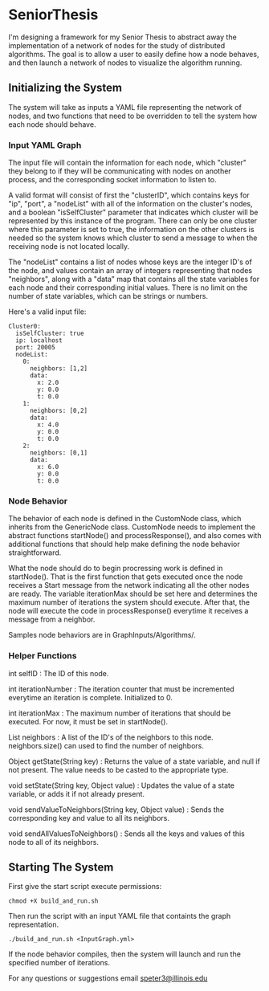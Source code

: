 # SeniorThesis

I'm designing a framework for my Senior Thesis to abstract away the implementation of a network of nodes for the study of distributed algorithms. The goal is to allow a user to easily define how a node behaves, and then launch a network of nodes to visualize the algorithm running.

## Initializing the System

The system will take as inputs a YAML file representing the network of nodes, and two functions that need to be overridden to tell the system how each node should behave.

### Input YAML Graph

The input file will contain the information for each node, which "cluster" they belong to if they will be communicating with nodes on another process, and the corresponding socket information to listen to.

A valid format will consist of first the "clusterID", which contains keys for "ip", "port", a "nodeList" with all of the information on the cluster's nodes, and a boolean "isSelfCluster" parameter that indicates which cluster will be represented by this instance of the program. There can only be one cluster where this parameter is set to true, the information on the other clusters is needed so the system knows which cluster to send a message to when the receiving node is not located locally.

The "nodeList" contains a list of nodes whose keys are the integer ID's of the node, and values contain an array of integers representing that nodes "neighbors", along with a "data" map that contains all the state variables for each node and their corresponding initial values. There is no limit on the number of state variables, which can be strings or numbers.

Here's a valid input file:

```
Cluster0:
  isSelfCluster: true
  ip: localhost
  port: 20005
  nodeList:
    0:
      neighbors: [1,2]
      data:
        x: 2.0
        y: 0.0
        t: 0.0
    1:
      neighbors: [0,2]
      data:
        x: 4.0
        y: 0.0
        t: 0.0
    2:
      neighbors: [0,1]
      data:
        x: 6.0
        y: 0.0
        t: 0.0
```

### Node Behavior

The behavior of each node is defined in the CustomNode class, which inherits from the GenericNode class. CustomNode needs to implement the abstract functions startNode() and processResponse(), and also comes with additional functions that should help make defining the node behavior straightforward.

What the node should do to begin procressing work is defined in startNode(). That is the first function that gets executed once the node receives a Start message from the network indicating all the other nodes are ready. The variable iterationMax should be set here and determines the maximum number of iterations the system should execute. After that, the node will execute the code in processResponse() everytime it receives a message from a neighbor.

Samples node behaviors are in GraphInputs/Algorithms/.

### Helper Functions

int selfID : The ID of this node.

int iterationNumber : The iteration counter that must be incremented everytime an iteration is complete. Initialized to 0.

int iterationMax : The maximum number of iterations that should be executed. For now, it must be set in startNode().

List<Integer> neighbors : A list of the ID's of the neighbors to this node. neighbors.size() can used to find the number of neighbors.

Object getState(String key) : Returns the value of a state variable, and null if not present. The value needs to be casted to the appropriate type.

void setState(String key, Object value) : Updates the value of a state variable, or adds it if not already present.

void sendValueToNeighbors(String key, Object value) : Sends the corresponding key and value to all its neighbors.

void sendAllValuesToNeighbors() : Sends all the keys and values of this node to all of its neighbors.


## Starting The System

First give the start script execute permissions:
  
    chmod +X build_and_run.sh
    
Then run the script with an input YAML file that containts the graph representation.

    ./build_and_run.sh <InputGraph.yml>

If the node behavior compiles, then the system will launch and run the specified number of iterations.




For any questions or suggestions email speter3@illinois.edu
